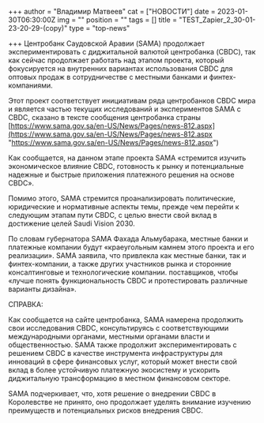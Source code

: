 +++
author = "Владимир Матвеев"
cat = ["НОВОСТИ"]
date = 2023-01-30T06:30:00Z
img = ""
position = ""
tags = []
title = "TEST_Zapier_2_30-01-23-20-29-(copy)"
type = "top-news"

+++
Центробанк Саудовской Аравии (SAMA) продолжает экспериментировать с диджитальной валютой центробанка (CBDC), так как сейчас продолжает работать над этапом проекта, который фокусируется на внутренних вариантах использования CBDC для оптовых продаж в сотрудничестве с местными банками и финтех-компаниями.

Этот проект соответствует инициативам ряда центробанков CBDC мира и является частью текущих исследований и экспериментов SAMA с CBDC, сказано в тексте сообщения центробанка страны [https://www.sama.gov.sa/en-US/News/Pages/news-812.aspx](https://www.sama.gov.sa/en-US/News/Pages/news-812.aspx "https://www.sama.gov.sa/en-US/News/Pages/news-812.aspx")

Как сообщается, на данном этапе проекта SAMA «стремится изучить экономическое влияние CBDC, готовность к рынку и потенциальные надежные и быстрые приложения платежного решения на основе CBDC».

Помимо этого, SAMA стремится проанализировать политические, юридические и нормативные аспекты темы, прежде чем перейти к следующим этапам пути CBDC, с целью внести свой вклад в достижение целей Saudi Vision 2030.

По словам губернатора SAMA Фахада Альмубарака, местные банки и платежные компании будут «краеугольным камнем этого проекта и его реализации». SAMA заявила, что привлекла как местные банки, так и финтех-компании, а также других участников рынка и сторонние консалтинговые и технологические компании. поставщиков, чтобы «лучше понять функциональность CBDC и протестировать различные варианты дизайна».

СПРАВКА:

Как сообщается на сайте центробанка, SAMA намерена продолжить свои исследования CBDC, консультируясь с соответствующими международными органами, местными органами власти и общественностью. SAMA также продолжит экспериментировать с решением CBDC в качестве инструмента инфраструктуры для инноваций в сфере финансовых услуг, который может внести свой вклад в более устойчивую платежную экосистему и ускорить диджитальную трансформацию в местном финансовом секторе.

SAMA подчеркивает, что, хотя решение о внедрении CBDC в Королевстве не принято, оно продолжает уделять внимание изучению преимуществ и потенциальных рисков внедрения CBDC.